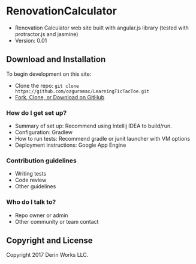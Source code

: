 # RenovationCalculator
* Renovation Calculator web site built with angular.js library (tested with protractor.js and jasmine)
* Version: 0.01

## Download and Installation

To begin development on this site:
* Clone the repo: `git clone https://github.com/ozguramac/LearningTicTacToe.git`
* [Fork, Clone, or Download on GitHub](https://github.com/ozguramac/LearningTicTacToe)

### How do I get set up? ###

* Summary of set up: Recommend using Intellij IDEA to build/run.
* Configuration: Gradlew
* How to run tests: Recommend gradle or junit launcher with VM options
* Deployment instructions: Google App Engine

### Contribution guidelines ###

* Writing tests
* Code review
* Other guidelines

### Who do I talk to? ###

* Repo owner or admin
* Other community or team contact

## Copyright and License

Copyright 2017 Derin Works LLC.
